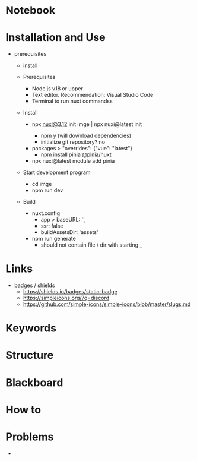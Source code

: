 # Notebook

# Installation and Use
- prerequisites
    - install
    -   Prerequisites
        - Node.js v18 or upper
        - Text editor. Recommendation: Visual Studio Code
        - Terminal to run nuxt commandss

    -   Install
        - npx nuxi@3.12 init imge | npx nuxi@latest init <project-name>
            - npm y (will download dependencies)
            - initialize git repository? no 
        - packages > "overrides": {"vue": "latest"}
            - npm install pinia @pinia/nuxt
        - npx nuxi@latest module add pinia

    -   Start development program
        - cd imge
        - npm run dev

    - Build
        - nuxt.config
            - app > baseURL: '',
            - ssr: false
            - buildAssetsDir: 'assets'
        - npm run generate
            - should not contain file / dir with starting _


# Links
- badges / shields
    - https://shields.io/badges/static-badge
    - https://simpleicons.org/?q=discord
    - https://github.com/simple-icons/simple-icons/blob/master/slugs.md



# Keywords

# Structure

# Blackboard

# How to

# Problems
- <problem>

